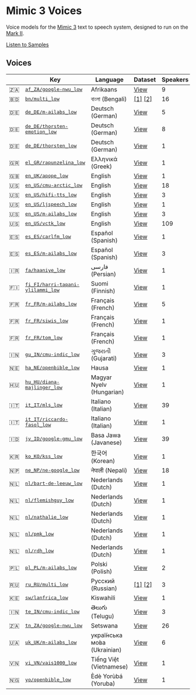 # Mimic 3 Voices

Voice models for the [Mimic 3](https://github.com/MycroftAI/mimic3) text to speech system, designed to run on the [Mark II](https://mycroft.ai/product/mark-ii/).

[Listen to Samples](https://mycroftai.github.io/mimic3-voices)


## Voices

<table>
<thead>
<tr>
<th>&nbsp;</th>
<th>Key</th>
<th>Language</th>
<th>Dataset</th>
<th>Speakers</th>
<th>Phonemizer</th>
</tr>
<tbody>
<tr>
<td>🇿🇦</td>
<td><a href="voices/af_ZA/google-nwu_low"><tt>af_ZA/google-nwu_low</tt></a></td>
<td>Afrikaans</td>
<td><a href="http://www.openslr.org/32/">View</a></td>
<td>9</td>
    <td><a href="https://github.com/espeak-ng/espeak-ng/">espeak</a></td>
</tr>
<tr>
<td>🇧🇩</td>
<td><a href="voices/bn/multi_low"><tt>bn/multi_low</tt></a></td>
<td>বাংলা (Bengali)</td>
<td>
<a href="http://festvox.org/cmu_indic/">[1]</a>
<a href="http://www.openslr.org/37/">[2]</a>
</td>
<td>16</td>
    <td><a href="https://github.com/espeak-ng/espeak-ng/">espeak</a></td>
</tr>
<tr>
<td>🇩🇪</td>
<td><a href="voices/de_DE/m-ailabs_low"><tt>de_DE/m-ailabs_low</tt></a></td>
<td>Deutsch (German)</td>
<td><a href="https://www.caito.de/2019/01/03/the-m-ailabs-speech-dataset/">View</a></td>
<td>5</td>
    <td><a href="https://github.com/rhasspy/gruut/">gruut</a></td>
</tr>
<tr>
<td>🇩🇪</td>
<td><a href="voices/de_DE/thorsten-emotion_low"><tt>de_DE/thorsten-emotion_low</tt></a></td>
<td>Deutsch (German)</td>
<td><a href="http://www.openslr.org/110/">View</a></td>
<td>8</td>
    <td><a href="https://github.com/rhasspy/gruut/">gruut</a></td>
</tr>
<tr>
<td>🇩🇪</td>
<td><a href="voices/de_DE/thorsten_low"><tt>de_DE/thorsten_low</tt></a></td>
<td>Deutsch (German)</td>
<td><a href="https://github.com/thorstenMueller/deep-learning-german-tts/">View</a></td>
<td>1</td>
    <td><a href="https://github.com/rhasspy/gruut/">gruut</a></td>
</tr>
<tr>
<td>🇬🇷</td>
<td><a href="voices/el_GR/rapunzelina_low"><tt>el_GR/rapunzelina_low</tt></a></td>
<td>Ελληνικά (Greek)</td>
<td><a href="https://www.kaggle.com/bryanpark/greek-single-speaker-speech-dataset">View</a></td>
<td>1</td>
    <td><a href="https://github.com/espeak-ng/espeak-ng/">espeak</a></td>
</tr>
<tr>
<td>🇬🇧</td>
<td><a href="voices/en_UK/apope_low"><tt>en_UK/apope_low</tt></a></td>
<td>English</td>
<td><a href="https://popey.me/">View</a></td>
<td>1</td>
    <td><a href="https://github.com/rhasspy/gruut/">gruut</a></td>
</tr>
<tr>
<td>🇺🇸</td>
<td><a href="voices/en_US/cmu-arctic_low"><tt>en_US/cmu-arctic_low</tt></a></td>
<td>English</td>
<td><a href="http://www.festvox.org/cmu_arctic/">View</a></td>
<td>18</td>
    <td><a href="https://github.com/rhasspy/gruut/">gruut</a></td>
</tr>
<tr>
<td>🇺🇸</td>
<td><a href="voices/en_US/hifi-tts_low"><tt>en_US/hifi-tts_low</tt></a></td>
<td>English</td>
<td><a href="http://www.openslr.org/109/">View</a></td>
<td>3</td>
    <td><a href="https://github.com/rhasspy/gruut/">gruut</a></td>
</tr>
<tr>
<td>🇺🇸</td>
<td><a href="voices/en_US/ljspeech_low"><tt>en_US/ljspeech_low</tt></a></td>
<td>English</td>
<td><a href="https://keithito.com/LJ-Speech-Dataset/">View</a></td>
<td>1</td>
    <td><a href="https://github.com/rhasspy/gruut/">gruut</a></td>
</tr>
<tr>
<td>🇺🇸</td>
<td><a href="voices/en_US/m-ailabs_low"><tt>en_US/m-ailabs_low</tt></a></td>
<td>English</td>
<td><a href="https://www.caito.de/2019/01/03/the-m-ailabs-speech-dataset/">View</a></td>
<td>3</td>
    <td><a href="https://github.com/rhasspy/gruut/">gruut</a></td>
</tr>
<tr>
<td>🇺🇸</td>
<td><a href="voices/en_US/vctk_low"><tt>en_US/vctk_low</tt></a></td>
<td>English</td>
<td><a href="https://datashare.ed.ac.uk/handle/10283/3443">View</a></td>
<td>109</td>
    <td><a href="https://github.com/rhasspy/gruut/">gruut</a></td>
</tr>
<tr>
<td>🇪🇸</td>
<td><a href="voices/es_ES/carlfm_low"><tt>es_ES/carlfm_low</tt></a></td>
<td>Español (Spanish)</td>
<td><a href="https://github.com/carlfm01/my-speech-datasets">View</a></td>
<td>1</td>
    <td><a href="https://github.com/rhasspy/gruut/">gruut</a></td>
</tr>
<tr>
<td>🇪🇸</td>
<td><a href="voices/es_ES/m-ailabs_low"><tt>es_ES/m-ailabs_low</tt></a></td>
<td>Español (Spanish)</td>
<td><a href="https://www.caito.de/2019/01/03/the-m-ailabs-speech-dataset/">View</a></td>
<td>3</td>
    <td><a href="https://github.com/espeak-ng/espeak-ng/">espeak</a></td>
</tr>
<tr>
<td>🇮🇷</td>
<td><a href="voices/fa/haaniye_low"><tt>fa/haaniye_low</tt></a></td>
<td>فارسی (Persian)</td>
<td><a href="TBD">View</a></td>
<td>1</td>
    <td><a href="https://github.com/espeak-ng/espeak-ng/">espeak</a></td>
</tr>
<tr>
<td>🇫🇮</td>
<td><a href="voices/fi_FI/harri-tapani-ylilammi_low"><tt>fi_FI/harri-tapani-ylilammi_low</tt></a></td>
<td>Suomi (Finnish)</td>
<td><a href="https://www.kaggle.com/bryanpark/finnish-single-speaker-speech-dataset">View</a></td>
<td>1</td>
    <td><a href="https://github.com/espeak-ng/espeak-ng/">espeak</a></td>
</tr>
<tr>
<td>🇫🇷</td>
<td><a href="voices/fr_FR/m-ailabs_low"><tt>fr_FR/m-ailabs_low</tt></a></td>
<td>Français (French)</td>
<td><a href="https://www.caito.de/2019/01/03/the-m-ailabs-speech-dataset/">View</a></td>
<td>5</td>
    <td><a href="https://github.com/rhasspy/gruut/">gruut</a></td>
</tr>
<tr>
<td>🇫🇷</td>
<td><a href="voices/fr_FR/siwis_low"><tt>fr_FR/siwis_low</tt></a></td>
<td>Français (French)</td>
<td><a href="https://datashare.is.ed.ac.uk/handle/10283/2353">View</a></td>
<td>1</td>
    <td><a href="https://github.com/rhasspy/gruut/">gruut</a></td>
</tr>
<tr>
<td>🇫🇷</td>
<td><a href="voices/fr_FR/tom_low"><tt>fr_FR/tom_low</tt></a></td>
<td>Français (French)</td>
<td><a href="https://git.bksp.space/Tjiho/baudelaire-sentences">View</a></td>
<td>1</td>
    <td><a href="https://github.com/rhasspy/gruut/">gruut</a></td>
</tr>
<tr>
<td>🇮🇳</td>
<td><a href="voices/gu_IN/cmu-indic_low"><tt>gu_IN/cmu-indic_low</tt></a></td>
<td>ગુજરાતી (Gujarati)</td>
<td><a href="http://festvox.org/cmu_indic/">View</a></td>
<td>3</td>
    <td><a href="https://github.com/espeak-ng/espeak-ng/">espeak</a></td>
</tr>
<tr>
<td>🇳🇪</td>
<td><a href="voices/ha_NE/openbible_low"><tt>ha_NE/openbible_low</tt></a></td>
<td>Hausa</td>
<td><a href="https://open.bible/">View</a></td>
<td>1</td>
    <td><a href="https://github.com/dmort27/epitran/">epitran</a></td>
</tr>
<tr>
<td>🇭🇺</td>
<td><a href="voices/hu_HU/diana-majlinger_low"><tt>hu_HU/diana-majlinger_low</tt></a></td>
<td>Magyar Nyelv (Hungarian)</td>
<td><a href="https://www.kaggle.com/bryanpark/hungarian-single-speaker-speech-dataset">View</a></td>
<td>1</td>
    <td><a href="https://github.com/espeak-ng/espeak-ng/">espeak</a></td>
</tr>
<tr>
<td>🇮🇹</td>
<td><a href="voices/it_IT/mls_low"><tt>it_IT/mls_low</tt></a></td>
<td>Italiano (Italian)</td>
<td><a href="http://www.openslr.org/94/">View</a></td>
<td>39</td>
    <td><a href="https://github.com/rhasspy/gruut/">gruut</a></td>
</tr>
<tr>
<td>🇮🇹</td>
<td><a href="voices/it_IT/riccardo-fasol_low"><tt>it_IT/riccardo-fasol_low</tt></a></td>
<td>Italiano (Italian)</td>
<td><a href="https://www.caito.de/2019/01/03/the-m-ailabs-speech-dataset/">View</a></td>
<td>1</td>
    <td><a href="https://github.com/rhasspy/gruut/">gruut</a></td>
</tr>
<tr>
<td>🇮🇩</td>
<td><a href="voices/jv_ID/google-gmu_low"><tt>jv_ID/google-gmu_low</tt></a></td>
<td>Basa Jawa (Javanese)</td>
<td><a href="http://www.openslr.org/41/">View</a></td>
<td>39</td>
    <td><a href="https://github.com/dmort27/epitran/">epitran</a></td>
</tr>
<tr>
<td>🇰🇷</td>
<td><a href="voices/ko_KO/kss_low"><tt>ko_KO/kss_low</tt></a></td>
<td>한국어 (Korean)</td>
<td><a href="https://www.kaggle.com/bryanpark/korean-single-speaker-speech-dataset">View</a></td>
<td>1</td>
    <td><a href="https://github.com/espeak-ng/espeak-ng/">espeak</a></td>
</tr>
<tr>
<td>🇳🇵</td>
<td><a href="voices/ne_NP/ne-google_low"><tt>ne_NP/ne-google_low</tt></a></td>
<td>नेपाली (Nepali)</td>
<td><a href="http://www.openslr.org/43/">View</a></td>
<td>18</td>
    <td><a href="https://github.com/espeak-ng/espeak-ng/">espeak</a></td>
</tr>
<tr>
<td>🇳🇱</td>
<td><a href="voices/nl/bart-de-leeuw_low"><tt>nl/bart-de-leeuw_low</tt></a></td>
<td>Nederlands (Dutch)</td>
<td><a href="https://www.kaggle.com/bryanpark/dutch-single-speaker-speech-dataset">View</a></td>
<td>1</td>
    <td><a href="https://github.com/rhasspy/gruut/">gruut</a></td>
</tr>
<tr>
<td>🇳🇱</td>
<td><a href="voices/nl/flemishguy_low"><tt>nl/flemishguy_low</tt></a></td>
<td>Nederlands (Dutch)</td>
<td><a href="https://github.com/rhasspy/dataset-voice-flemishguy">View</a></td>
<td>1</td>
    <td><a href="https://github.com/rhasspy/gruut/">gruut</a></td>
</tr>
<tr>
<td>🇳🇱</td>
<td><a href="voices/nl/nathalie_low"><tt>nl/nathalie_low</tt></a></td>
<td>Nederlands (Dutch)</td>
<td><a href="https://github.com/rhasspy/dataset-voice-nathalie">View</a></td>
<td>1</td>
    <td><a href="https://github.com/rhasspy/gruut/">gruut</a></td>
</tr>
<tr>
<td>🇳🇱</td>
<td><a href="voices/nl/pmk_low"><tt>nl/pmk_low</tt></a></td>
<td>Nederlands (Dutch)</td>
<td><a href="TBD">View</a></td>
<td>1</td>
    <td><a href="https://github.com/rhasspy/gruut/">gruut</a></td>
</tr>
<tr>
<td>🇳🇱</td>
<td><a href="voices/nl/rdh_low"><tt>nl/rdh_low</tt></a></td>
<td>Nederlands (Dutch)</td>
<td><a href="https://github.com/r-dh/dutch-vl-tts">View</a></td>
<td>1</td>
    <td><a href="https://github.com/rhasspy/gruut/">gruut</a></td>
</tr>
<tr>
<td>🇵🇱</td>
<td><a href="voices/pl_PL/m-ailabs_low"><tt>pl_PL/m-ailabs_low</tt></a></td>
<td>Polski (Polish)</td>
<td><a href="https://www.caito.de/2019/01/03/the-m-ailabs-speech-dataset/">View</a></td>
<td>2</td>
    <td><a href="https://github.com/espeak-ng/espeak-ng/">espeak</a></td>
</tr>
<tr>
<td>🇷🇺</td>
<td><a href="voices/ru_RU/multi_low"><tt>ru_RU/multi_low</tt></a></td>
<td>Русский (Russian)</td>
<td>
<a href="https://www.kaggle.com/bryanpark/russian-single-speaker-speech-dataset">[1]</a>
<a href="https://www.caito.de/2019/01/03/the-m-ailabs-speech-dataset/">[2]</a>
</td>
<td>3</td>
    <td><a href="https://github.com/rhasspy/gruut/">gruut</a></td>
</tr>
<tr>
<td>🇰🇪</td>
<td><a href="voices/sw/lanfrica_low"><tt>sw/lanfrica_low</tt></a></td>
<td>Kiswahili</td>
<td><a href="https://data.mendeley.com/datasets/vbvj6j6pm9/1">View</a></td>
<td>1</td>
    <td><a href="https://github.com/rhasspy/gruut/">gruut</a></td>
</tr>
<tr>
<td>🇮🇳</td>
<td><a href="voices/te_IN/cmu-indic_low"><tt>te_IN/cmu-indic_low</tt></a></td>
<td>తెలుగు (Telugu)</td>
<td><a href="http://festvox.org/cmu_indic/">View</a></td>
<td>3</td>
    <td><a href="https://github.com/dmort27/epitran/">epitran</a></td>
</tr>
<tr>
<td>🇿🇦</td>
<td><a href="voices/tn_ZA/google-nwu_low"><tt>tn_ZA/google-nwu_low</tt></a></td>
<td>Setswana</td>
<td><a href="http://www.openslr.org/32/">View</a></td>
<td>26</td>
    <td><a href="https://github.com/espeak-ng/espeak-ng/">espeak</a></td>
</tr>
<tr>
<td>🇺🇦</td>
<td><a href="voices/uk_UK/m-ailabs_low"><tt>uk_UK/m-ailabs_low</tt></a></td>
<td>украї́нська мо́ва (Ukrainian)</td>
<td><a href="https://www.caito.de/2019/01/03/the-m-ailabs-speech-dataset/">View</a></td>
<td>6</td>
    <td><a href="voices/uk_UK/m-ailabs_low/README.md#phonemes">symbols</a></td>
</tr>
<tr>
<td>🇻🇳</td>
<td><a href="voices/vi_VN/vais1000_low"><tt>vi_VN/vais1000_low</tt></a></td>
<td>Tiếng Việt (Vietnamese)</td>
<td><a href="https://ieee-dataport.org/documents/vais-1000-vietnamese-speech-synthesis-corpus">View</a></td>
<td>1</td>
    <td><a href="https://github.com/espeak-ng/espeak-ng/">espeak</a></td>
</tr>
<tr>
<td>🇳🇬</td>
<td><a href="voices/yo/openbible_low"><tt>yo/openbible_low</tt></a></td>
<td>Èdè Yorùbá (Yoruba)</td>
<td><a href="https://open.bible/">View</a></td>
<td>1</td>
    <td><a href="https://github.com/dmort27/epitran/">epitran</a></td>
</tr>
</tbody>
</table>
